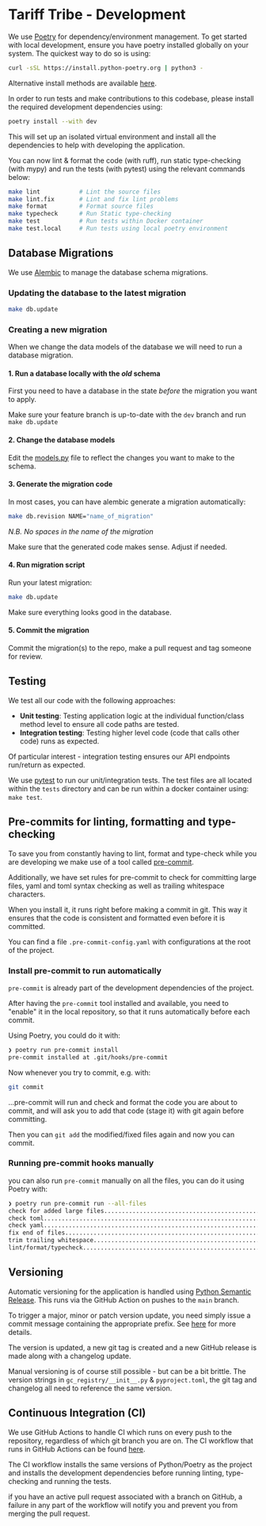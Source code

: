 # Tariff Tribe - Development

We use [Poetry](https://python-poetry.org/) for dependency/environment management. To get started with local development, ensure you have poetry installed globally on your system. The quickest way to do so is using:
```bash
curl -sSL https://install.python-poetry.org | python3 -
```
Alternative install methods are available [here](https://python-poetry.org/docs/#installation).

In order to run tests and make contributions to this codebase, please install the required development dependencies using:
```bash
poetry install --with dev
```
This will set up an isolated virtual environment and install all the dependencies to help with developing the application.

You can now lint & format the code (with ruff), run static type-checking (with mypy) and run the tests (with pytest) using the relevant commands below:
```bash
make lint           # Lint the source files
make lint.fix       # Lint and fix lint problems
make format         # Format source files
make typecheck      # Run Static type-checking
make test           # Run tests within Docker container
make test.local     # Run tests using local poetry environment
```

## Database Migrations

We use [Alembic](https://alembic.sqlalchemy.org/en/latest/) to manage the database schema migrations.

### Updating the database to the latest migration

```bash
make db.update
```

### Creating a new migration

When we change the data models of the database we will need to run a database migration.

#### 1. Run a database locally with the *old* schema

First you need to have a database in the state *before* the migration you want to apply.

Make sure your feature branch is up-to-date with the `dev` branch and run `make db.update`

#### 2. Change the database models

Edit the [models.py](../src/datamodel/schemas) file to reflect the changes you
want to make to the schema.

#### 3. Generate the migration code

In most cases, you can have alembic generate a migration automatically:

```bash
make db.revision NAME="name_of_migration"
```
_N.B. No spaces in the name of the migration_

Make sure that the generated code makes sense. Adjust if needed.

#### 4. Run migration script

Run your latest migration:

```bash
make db.update
```

Make sure everything looks good in the database.

#### 5. Commit the migration

Commit the migration(s) to the repo, make a pull request and tag someone for review.

## Testing

We test all our code with the following approaches:

- **Unit testing**: Testing application logic at the individual function/class method level to ensure all code paths are tested.
- **Integration testing**: Testing higher level code (code that calls other code) runs as expected.

Of particular interest - integration testing ensures our API endpoints run/return as expected.

We use [pytest](https://docs.pytest.org/en/8.0.x/) to run our unit/integration tests. The test files are all located within the `tests` directory and can be run within a docker container using: `make test`.

## Pre-commits for linting, formatting and type-checking

To save you from constantly having to lint, format and type-check while you are developing we make use of a tool called [pre-commit](https://pre-commit.com/).

Additionally, we have set rules for pre-commit to check for committing large files, yaml and toml syntax checking as well as trailing whitespace characters.

When you install it, it runs right before making a commit in git. This way it ensures that the code is consistent and formatted even before it is committed.

You can find a file `.pre-commit-config.yaml` with configurations at the root of the project.

### Install pre-commit to run automatically

`pre-commit` is already part of the development dependencies of the project.

After having the `pre-commit` tool installed and available, you need to "enable" it in the local repository, so that it runs automatically before each commit.

Using Poetry, you could do it with:

```bash
❯ poetry run pre-commit install
pre-commit installed at .git/hooks/pre-commit
```

Now whenever you try to commit, e.g. with:

```bash
git commit
```

...pre-commit will run and check and format the code you are about to commit, and will ask you to add that code (stage it) with git again before committing.

Then you can `git add` the modified/fixed files again and now you can commit.

### Running pre-commit hooks manually

you can also run `pre-commit` manually on all the files, you can do it using Poetry with:

```bash
❯ poetry run pre-commit run --all-files
check for added large files..............................................Passed
check toml...............................................................Passed
check yaml...............................................................Passed
fix end of files.........................................................Passed
trim trailing whitespace.................................................Passed
lint/format/typecheck....................................................Passed
```

## Versioning

Automatic versioning for the application is handled using [Python Semantic Release](https://python-semantic-release.readthedocs.io/en/latest/index.html). This runs via the GitHub Action on pushes to the `main` branch.

To trigger a major, minor or patch version update, you need simply issue a commit message containing the appropriate prefix. See [here](https://python-semantic-release.readthedocs.io/en/latest/configuration.html#commit-parser-options-dict-str-any) for more details.

The version is updated, a new git tag is created and a new GitHub release is made along with a changelog update.

Manual versioning is of course still possible - but can be a bit brittle. The version strings in `gc_registry/__init__.py` & `pyproject.toml`, the git tag and changelog all need to reference the same version.

## Continuous Integration (CI)

We use GitHub Actions to handle CI which runs on every push to the repository, regardless of which git branch you are on. The CI workflow that runs in GitHub Actions can be found [here](../.github/workflows/ci.yml).

The CI workflow installs the same versions of Python/Poetry as the project and installs the development dependencies before running linting, type-checking and running the tests.

if you have an active pull request associated with a branch on GitHub, a failure in any part of the workflow will notify you and prevent you from merging the pull request.
